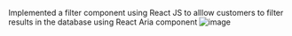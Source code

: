 Implemented a filter component using React JS to alllow customers to filter results in the database using React Aria component
![image](https://user-images.githubusercontent.com/57543978/197369322-501ec02a-1e61-48de-9c64-0f60fc5fa1b9.png)

